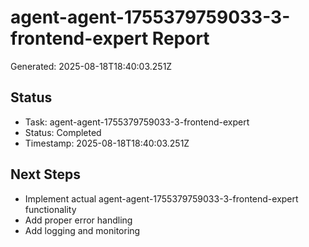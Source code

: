 # agent-agent-1755379759033-3-frontend-expert Report

Generated: 2025-08-18T18:40:03.251Z

## Status
- Task: agent-agent-1755379759033-3-frontend-expert
- Status: Completed
- Timestamp: 2025-08-18T18:40:03.251Z

## Next Steps
- Implement actual agent-agent-1755379759033-3-frontend-expert functionality
- Add proper error handling
- Add logging and monitoring
